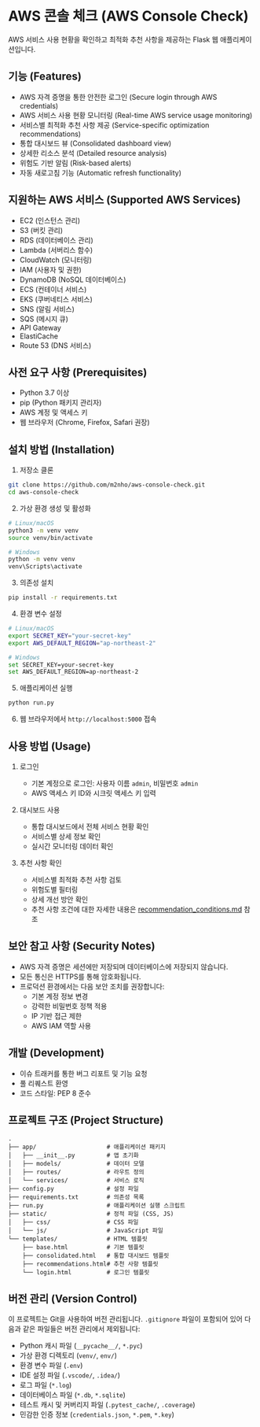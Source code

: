 # AWS 콘솔 체크 (AWS Console Check)

AWS 서비스 사용 현황을 확인하고 최적화 추천 사항을 제공하는 Flask 웹 애플리케이션입니다.

## 기능 (Features)

- AWS 자격 증명을 통한 안전한 로그인 (Secure login through AWS credentials)
- AWS 서비스 사용 현황 모니터링 (Real-time AWS service usage monitoring)
- 서비스별 최적화 추천 사항 제공 (Service-specific optimization recommendations)
- 통합 대시보드 뷰 (Consolidated dashboard view)
- 상세한 리소스 분석 (Detailed resource analysis)
- 위험도 기반 알림 (Risk-based alerts)
- 자동 새로고침 기능 (Automatic refresh functionality)

## 지원하는 AWS 서비스 (Supported AWS Services)

- EC2 (인스턴스 관리)
- S3 (버킷 관리)
- RDS (데이터베이스 관리)
- Lambda (서버리스 함수)
- CloudWatch (모니터링)
- IAM (사용자 및 권한)
- DynamoDB (NoSQL 데이터베이스)
- ECS (컨테이너 서비스)
- EKS (쿠버네티스 서비스)
- SNS (알림 서비스)
- SQS (메시지 큐)
- API Gateway
- ElastiCache
- Route 53 (DNS 서비스)

## 사전 요구 사항 (Prerequisites)

- Python 3.7 이상
- pip (Python 패키지 관리자)
- AWS 계정 및 액세스 키
- 웹 브라우저 (Chrome, Firefox, Safari 권장)

## 설치 방법 (Installation)

1. 저장소 클론
```bash
git clone https://github.com/m2nho/aws-console-check.git
cd aws-console-check
```

2. 가상 환경 생성 및 활성화
```bash
# Linux/macOS
python3 -m venv venv
source venv/bin/activate

# Windows
python -m venv venv
venv\Scripts\activate
```

3. 의존성 설치
```bash
pip install -r requirements.txt
```

4. 환경 변수 설정
```bash
# Linux/macOS
export SECRET_KEY="your-secret-key"
export AWS_DEFAULT_REGION="ap-northeast-2"

# Windows
set SECRET_KEY=your-secret-key
set AWS_DEFAULT_REGION=ap-northeast-2
```

5. 애플리케이션 실행
```bash
python run.py
```

6. 웹 브라우저에서 `http://localhost:5000` 접속

## 사용 방법 (Usage)

1. 로그인
   - 기본 계정으로 로그인: 사용자 이름 `admin`, 비밀번호 `admin`
   - AWS 액세스 키 ID와 시크릿 액세스 키 입력

2. 대시보드 사용
   - 통합 대시보드에서 전체 서비스 현황 확인
   - 서비스별 상세 정보 확인
   - 실시간 모니터링 데이터 확인

3. 추천 사항 확인
   - 서비스별 최적화 추천 사항 검토
   - 위험도별 필터링
   - 상세 개선 방안 확인
   - 추천 사항 조건에 대한 자세한 내용은 [recommendation_conditions.md](/static/docs/recommendation_conditions.md) 참조

## 보안 참고 사항 (Security Notes)

- AWS 자격 증명은 세션에만 저장되며 데이터베이스에 저장되지 않습니다.
- 모든 통신은 HTTPS를 통해 암호화됩니다.
- 프로덕션 환경에서는 다음 보안 조치를 권장합니다:
  - 기본 계정 정보 변경
  - 강력한 비밀번호 정책 적용
  - IP 기반 접근 제한
  - AWS IAM 역할 사용

## 개발 (Development)

- 이슈 트래커를 통한 버그 리포트 및 기능 요청
- 풀 리퀘스트 환영
- 코드 스타일: PEP 8 준수

## 프로젝트 구조 (Project Structure)

```
.
├── app/                    # 애플리케이션 패키지
│   ├── __init__.py         # 앱 초기화
│   ├── models/             # 데이터 모델
│   ├── routes/             # 라우트 정의
│   └── services/           # 서비스 로직
├── config.py               # 설정 파일
├── requirements.txt        # 의존성 목록
├── run.py                  # 애플리케이션 실행 스크립트
├── static/                 # 정적 파일 (CSS, JS)
│   ├── css/                # CSS 파일
│   └── js/                 # JavaScript 파일
└── templates/              # HTML 템플릿
    ├── base.html           # 기본 템플릿
    ├── consolidated.html   # 통합 대시보드 템플릿
    ├── recommendations.html# 추천 사항 템플릿
    └── login.html          # 로그인 템플릿
```

## 버전 관리 (Version Control)

이 프로젝트는 Git을 사용하여 버전 관리됩니다. `.gitignore` 파일이 포함되어 있어 다음과 같은 파일들은 버전 관리에서 제외됩니다:

- Python 캐시 파일 (`__pycache__/`, `*.pyc`)
- 가상 환경 디렉토리 (`venv/`, `env/`)
- 환경 변수 파일 (`.env`)
- IDE 설정 파일 (`.vscode/`, `.idea/`)
- 로그 파일 (`*.log`)
- 데이터베이스 파일 (`*.db`, `*.sqlite`)
- 테스트 캐시 및 커버리지 파일 (`.pytest_cache/`, `.coverage`)
- 민감한 인증 정보 (`credentials.json`, `*.pem`, `*.key`)
